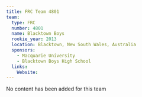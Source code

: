 ```yaml
---
title: FRC Team 4801
team:
  type: FRC
  number: 4801
  name: Blacktown Boys
  rookie_year: 2013
  location: Blacktown, New South Wales, Australia
  sponsors:
    - Macquarie University
    - Blacktown Boys High School
  links:
    Website: 
---
```

No content has been added for this team